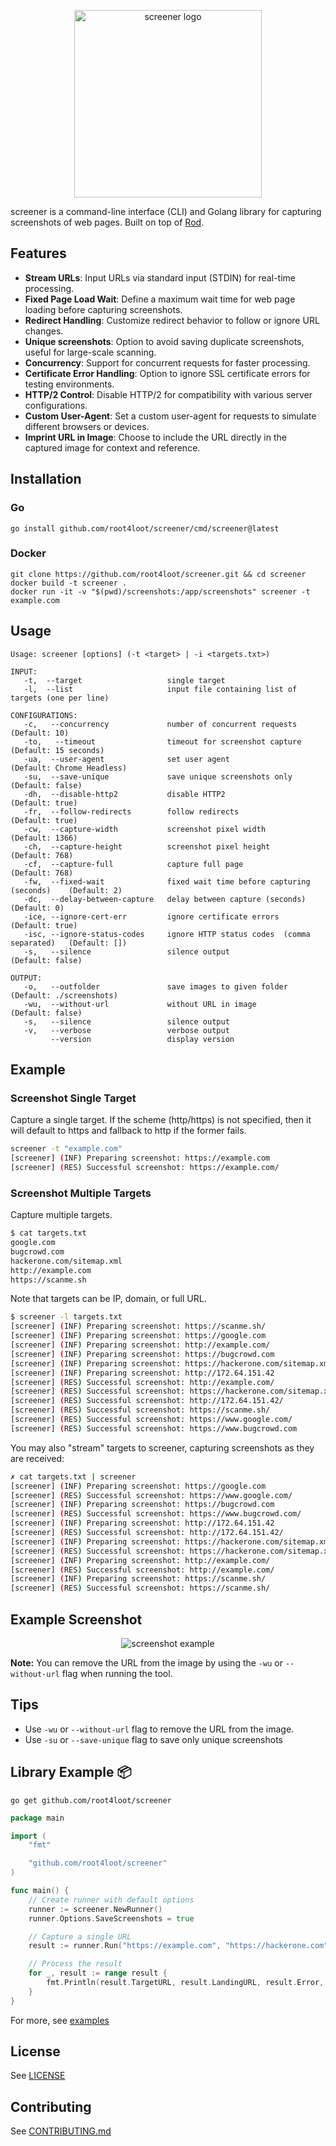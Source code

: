 <p align="center">
<img src="./assets/logo.png" alt="screener logo" width="300"/>
</p>

screener is a command-line interface (CLI) and Golang library for capturing screenshots of web pages. Built on top of [Rod](https://github.com/go-rod/rod).

## Features

- **Stream URLs**: Input URLs via standard input (STDIN) for real-time processing.
- **Fixed Page Load Wait**: Define a maximum wait time for web page loading before capturing screenshots.
- **Redirect Handling**: Customize redirect behavior to follow or ignore URL changes.
- **Unique screenshots**: Option to avoid saving duplicate screenshots, useful for large-scale scanning.
- **Concurrency**: Support for concurrent requests for faster processing.
- **Certificate Error Handling**: Option to ignore SSL certificate errors for testing environments.
- **HTTP/2 Control**: Disable HTTP/2 for compatibility with various server configurations.
- **Custom User-Agent**: Set a custom user-agent for requests to simulate different browsers or devices.
- **Imprint URL in Image**: Choose to include the URL directly in the captured image for context and reference.

## Installation

### Go

```
go install github.com/root4loot/screener/cmd/screener@latest
```

### Docker

```
git clone https://github.com/root4loot/screener.git && cd screener
docker build -t screener .
docker run -it -v "$(pwd)/screenshots:/app/screenshots" screener -t example.com
```

## Usage

```
Usage: screener [options] (-t <target> | -i <targets.txt>)

INPUT:
   -t,  --target                   single target
   -l,  --list                     input file containing list of targets (one per line)

CONFIGURATIONS:
   -c,   --concurrency             number of concurrent requests                 (Default: 10)
   -to,   --timeout                timeout for screenshot capture                (Default: 15 seconds)
   -ua,  --user-agent              set user agent                                (Default: Chrome Headless)
   -su,  --save-unique             save unique screenshots only                  (Default: false)
   -dh,  --disable-http2           disable HTTP2                                 (Default: true)
   -fr,  --follow-redirects        follow redirects                              (Default: true)
   -cw,  --capture-width           screenshot pixel width                        (Default: 1366)
   -ch,  --capture-height          screenshot pixel height                       (Default: 768)
   -cf,  --capture-full            capture full page                             (Default: 768)
   -fw,  --fixed-wait              fixed wait time before capturing (seconds)    (Default: 2)
   -dc,  --delay-between-capture   delay between capture (seconds)               (Default: 0)
   -ice, --ignore-cert-err         ignore certificate errors                     (Default: true)
   -isc, --ignore-status-codes     ignore HTTP status codes  (comma separated)   (Default: [])
   -s,   --silence                 silence output                                (Default: false)

OUTPUT:
   -o,   --outfolder               save images to given folder                   (Default: ./screenshots)
   -wu,  --without-url             without URL in image                          (Default: false)
   -s,   --silence                 silence output
   -v,   --verbose                 verbose output
         --version                 display version
```

## Example

### Screenshot Single Target

Capture a single target. If the scheme (http/https) is not specified, then it will default to https and fallback to http if the former fails.

```sh
screener -t "example.com"
[screener] (INF) Preparing screenshot: https://example.com
[screener] (RES) Successful screenshot: https://example.com/
```

### Screenshot Multiple Targets

Capture multiple targets.

```sh
$ cat targets.txt
google.com
bugcrowd.com
hackerone.com/sitemap.xml
http://example.com
https://scanme.sh
```

Note that targets can be IP, domain, or full URL.

```sh
$ screener -l targets.txt
[screener] (INF) Preparing screenshot: https://scanme.sh/
[screener] (INF) Preparing screenshot: https://google.com
[screener] (INF) Preparing screenshot: http://example.com/
[screener] (INF) Preparing screenshot: https://bugcrowd.com
[screener] (INF) Preparing screenshot: https://hackerone.com/sitemap.xml
[screener] (INF) Preparing screenshot: http://172.64.151.42
[screener] (RES) Successful screenshot: http://example.com/
[screener] (RES) Successful screenshot: https://hackerone.com/sitemap.xml
[screener] (RES) Successful screenshot: http://172.64.151.42/
[screener] (RES) Successful screenshot: https://scanme.sh/
[screener] (RES) Successful screenshot: https://www.google.com/
[screener] (RES) Successful screenshot: https://www.bugcrowd.com
```

You may also "stream" targets to screener, capturing screenshots as they are received:

```sh
✗ cat targets.txt | screener
[screener] (INF) Preparing screenshot: https://google.com
[screener] (RES) Successful screenshot: https://www.google.com/
[screener] (INF) Preparing screenshot: https://bugcrowd.com
[screener] (RES) Successful screenshot: https://www.bugcrowd.com/
[screener] (INF) Preparing screenshot: http://172.64.151.42
[screener] (RES) Successful screenshot: http://172.64.151.42/
[screener] (INF) Preparing screenshot: https://hackerone.com/sitemap.xml
[screener] (RES) Successful screenshot: https://hackerone.com/sitemap.xml
[screener] (INF) Preparing screenshot: http://example.com/
[screener] (RES) Successful screenshot: http://example.com/
[screener] (INF) Preparing screenshot: https://scanme.sh/
[screener] (RES) Successful screenshot: https://scanme.sh/
```

## Example Screenshot

<p align="center">
<img src="./assets/https_example.com.png" alt="screenshot example"/>
</p>

**Note:** You can remove the URL from the image by using the `-wu` or `--without-url` flag when running the tool.

## Tips

- Use `-wu` or `--without-url` flag to remove the URL from the image.
- Use `-su` or `--save-unique` flag to save only unique screenshots

## Library Example 📦

```
go get github.com/root4loot/screener
```

```go
package main

import (
	"fmt"

	"github.com/root4loot/screener"
)

func main() {
	// Create runner with default options
	runner := screener.NewRunner()
	runner.Options.SaveScreenshots = true

	// Capture a single URL
	result := runner.Run("https://example.com", "https://hackerone.com")

	// Process the result
	for _, result := range result {
		fmt.Println(result.TargetURL, result.LandingURL, result.Error, len(result.Image))
	}
}

```

For more, see [examples](https://github.com/root4loot/screener/tree/master/examples)

## License

See [LICENSE](LICENSE)

## Contributing

See [CONTRIBUTING.md](CONTRIBUTING.md)
